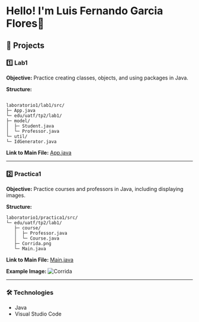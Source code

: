 
# Hello! I'm Luis Fernando Garcia Flores🚀

## 🧪 Projects

### 1️⃣ Lab1
**Objective:** Practice creating classes, objects, and using packages in Java.

**Structure:**
```

laboratorio1/lab1/src/
├─ App.java
└─ edu/uatf/tp2/lab1/
├─ model/
│  ├─ Student.java
│  └─ Professor.java
└─ util/
└─ IdGenerator.java

````


**Link to Main File:**
[App.java](https://github.com/TK-FUISTELS154/Laboratorio-1-/tree/main/laboratorio1/lab1/src/App.java)

---

### 2️⃣ Practica1

**Objective:** Practice courses and professors in Java, including displaying images.

**Structure:**

```
laboratorio1/practica1/src/
└─ edu/uatf/tp2/lab1/
   ├─ course/
   │  ├─ Professor.java
   │  └─ Course.java
   ├─ Corrida.png
   └─ Main.java
```

**Link to Main File:**
[Main.java](https://github.com/TK-FUISTELS154/Laboratorio-1-/tree/main/laboratorio1/practica1/src/edu/uatf/tp2/lab1/Main.java)

**Example Image:**
![Corrida](https://github.com/TK-FUISTELS154/Laboratorio-1-/blob/main/laboratorio1/practica1/src/edu/uatf/tp2/lab1/Corrida.png?raw=true)

---

### 🛠 Technologies

* Java
* Visual Studio Code


